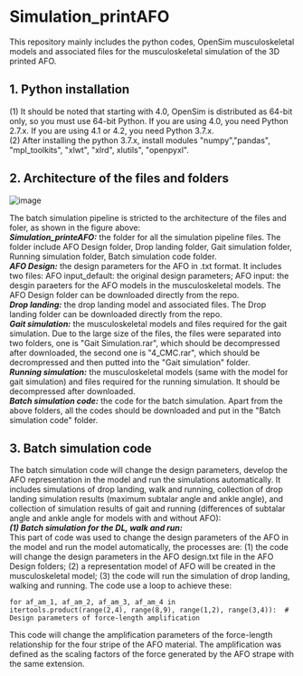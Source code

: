 # Simulation_printAFO
This repository mainly includes the python codes, OpenSim musculoskeletal models and associated files for the musculoskeletal simulation of the 3D printed AFO.

## **1. Python installation** <br/>
(1) It should be noted that starting with 4.0, OpenSim is distributed as 64-bit only, so you must use 64-bit Python. If you are using 4.0, you need Python 2.7.x. If you are using 4.1 or 4.2, you need Python 3.7.x. <br/>
(2) After installing the python 3.7.x, install modules "numpy","pandas", "mpl_toolkits", "xlwt", "xlrd", xlutils", "openpyxl".

## **2. Architecture of the files and folders** <br/>
![image](https://user-images.githubusercontent.com/14294455/143143898-af1cb7da-dccf-4e96-b800-2dfbe2634f57.png)

The batch simulation pipeline is stricted to the architecture of the files and foler, as shown in the figure above: <br/>
***Simulation_printeAFO:*** the folder for all the simulation pipeline files. The folder include AFO Design folder, Drop landing folder, Gait simulation folder, Running simulation folder, Batch simulation code folder. <br/>
***AFO Design:*** the design parameters for the AFO in .txt format. It includes two files: AFO input_default: the original design parameters; AFO input: the desgin paraeters for the AFO models in the musculoskeletal models. The AFO Design folder can be downloaded directly from the repo. <br/>
***Drop landing:*** the drop landing model and associated files. The Drop landing folder can be downloaded directly from the repo. <br/>
***Gait simulation:*** the musculoskeletal models and files required for the gait simulation. Due to the large size of the files, the files were separated into two folders, one is "Gait Simulation.rar", which should be decompressed after downloaded, the second one is "4_CMC.rar", which should be decrompressed and then putted into the "Gait simulation" folder. <br/>
***Running simulation:*** the musculoskeletal models (same with the model for gait simulation) and files required for the running simulation. It should be decompressed after downloaded. <br/>
***Batch simulation code:*** the code for the batch simulation. Apart from the above folders, all the codes should be downloaded and put in the "Batch simulation code" folder.

## **3. Batch simulation code** <br/>
The batch simulation code will change the design parameters, develop the AFO representation in the model and run the simulations automatically. It includes simulations of drop landing, walk and running, collection of drop landing simulation results (maximum subtalar angle and ankle angle), and collection of simulation results of gait and running (differences of subtalar angle and ankle angle for models with and without AFO):<br/>
***(1) Batch simulation for the DL, walk and run:*** <br/>
This part of code was used to change the design parameters of the AFO in the model and run the model automatically, the processes are: (1) the code will change the design parameters in the AFO design.txt file in the AFO Design folders; (2) a representation model of AFO will be created in the musculoskeletal model; (3) the code will run the simulation of drop landing, walking and running. The code use a loop to achieve these: <br/>

```
for af_am_1, af_am_2, af_am_3, af_am_4 in itertools.product(range(2,4), range(8,9), range(1,2), range(3,4)):  # Design parameters of force-length amplification
```
This code will change the amplification parameters of the force-length relationship for the four stripe of the AFO material. The amplification was defined as the scaling factors of the force generated by the AFO strape with the same extension. 




